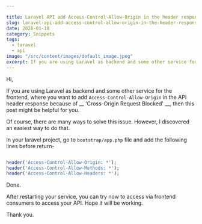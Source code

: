 ```yaml
---

title: Laravel API add Access-Control-Allow-Origin in the header response
slug: laravel-api-add-access-control-allow-origin-in-the-header-response
date: 2020-01-18
category: Snippets
tags:
  - laravel
  - api
image: "/src/content/images/default_image.jpeg"
excerpt: If you are using Laravel as backend and some other service for the frontend, where you want to add `Access-Control-Allow-Origin` in the API header response because of __ 'Cross-Origin Request Blocked' __, then this post might be helpful for you.
---
```


Hi,

If you are using Laravel as backend and some other service for the frontend, where you want to add `Access-Control-Allow-Origin` in the API header response because of __ 'Cross-Origin Request Blocked' __, then this post might be helpful for you.

Of course, there are many ways to solve this issue. However, I discovered an easiest way to do that.

In your laravel project, go to `bootstrap/app.php` file and add the following lines before return-

```php

header('Access-Control-Allow-Origin: *');
header('Access-Control-Allow-Methods: *');
header('Access-Control-Allow-Headers: *');

```

Done.

After restarting your service, you can try now to access via frontend consumers to access your API. Hope it will be working.

Thank you.
